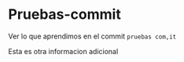 # Pruebas-commit
Ver lo que aprendimos en el commit
```pruebas com,it```

Esta es otra informacion adicional
